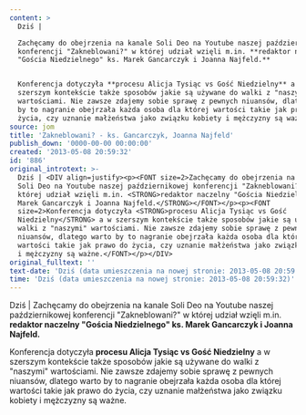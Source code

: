```yaml
---
content: >
  Dziś | 

  Zachęcamy do obejrzenia na kanale Soli Deo na Youtube naszej październikowej
  konferencji "Zakneblowani?" w której udział wzięli m.in. **redaktor naczelny
  "Gościa Niedzielnego" ks. Marek Gancarczyk i Joanna Najfeld.**


  Konferencja dotyczyła **procesu Alicja Tysiąc vs Gość Niedzielny** a w
  szerszym kontekście także sposobów jakie są używane do walki z "naszymi"
  wartościami. Nie zawsze zdajemy sobie sprawę z pewnych niuansów, dlatego warto
  by to nagranie obejrzała każda osoba dla której wartości takie jak prawo do
  życia, czy uznanie małżeństwa jako związku kobiety i mężczyzny są ważne.
source: jom
title: 'Zakneblowani? - ks. Gancarczyk, Joanna Najfeld'
publish_down: '0000-00-00 00:00:00'
created: '2013-05-08 20:59:32'
id: '886'
original_introtext: >-
  Dziś | <DIV align=justify><p><FONT size=2>Zachęcamy do obejrzenia na kanale
  Soli Deo na Youtube naszej październikowej konferencji "Zakneblowani?" w
  której udział wzięli m.in. <STRONG>redaktor naczelny "Gościa Niedzielnego" ks.
  Marek Gancarczyk i Joanna Najfeld.</STRONG></FONT></p><p><FONT
  size=2>Konferencja dotyczyła <STRONG>procesu Alicja Tysiąc vs Gość
  Niedzielny</STRONG> a w szerszym kontekście także sposobów jakie są używane do
  walki z "naszymi" wartościami. Nie zawsze zdajemy sobie sprawę z pewnych
  niuansów, dlatego warto by to nagranie obejrzała każda osoba dla której
  wartości takie jak prawo do życia, czy uznanie małżeństwa jako związku kobiety
  i mężczyzny są ważne.</FONT></p></DIV>
original_fulltext: ''
text-date: 'Dziś (data umieszczenia na nowej stronie: 2013-05-08 20:59:32)'
time: 'Dziś (data umieszczenia na nowej stronie: 2013-05-08 20:59:32)'
---
```

Dziś | 
Zachęcamy do obejrzenia na kanale Soli Deo na Youtube naszej październikowej konferencji "Zakneblowani?" w której udział wzięli m.in. **redaktor naczelny "Gościa Niedzielnego" ks. Marek Gancarczyk i Joanna Najfeld.**

Konferencja dotyczyła **procesu Alicja Tysiąc vs Gość Niedzielny** a w szerszym kontekście także sposobów jakie są używane do walki z "naszymi" wartościami. Nie zawsze zdajemy sobie sprawę z pewnych niuansów, dlatego warto by to nagranie obejrzała każda osoba dla której wartości takie jak prawo do życia, czy uznanie małżeństwa jako związku kobiety i mężczyzny są ważne.


<!--{{json:{"created_date":"2013-05-08 20:59:32","publish_down":"0000-00-00 00:00:00","id":"886"}}}-->